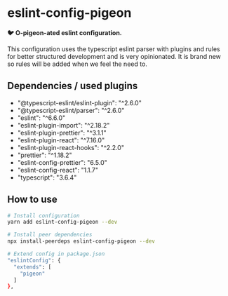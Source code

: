 # eslint-config-pigeon

**:bird: O-pigeon-ated eslint configuration.**

This configuration uses the typescript eslint parser with plugins and rules for
better structured development and is very opinionated.
It is brand new so rules will be added when we feel the need to.

## Dependencies / used plugins
- "@typescript-eslint/eslint-plugin": "^2.6.0"
- "@typescript-eslint/parser": "^2.6.0"
- "eslint": "^6.6.0"
- "eslint-plugin-import": "^2.18.2"
- "eslint-plugin-prettier": "^3.1.1"
- "eslint-plugin-react": "^7.16.0"
- "eslint-plugin-react-hooks": "^2.2.0"
- "prettier": "^1.18.2"
- "eslint-config-prettier": "6.5.0"
- "eslint-config-react": "1.1.7"
- "typescript": "3.6.4"

## How to use
```sh
# Install configuration
yarn add eslint-config-pigeon --dev

# Install peer dependencies
npx install-peerdeps eslint-config-pigeon --dev

# Extend config in package.json
"eslintConfig": {
  "extends": [
    "pigeon"
  ]
},
```
